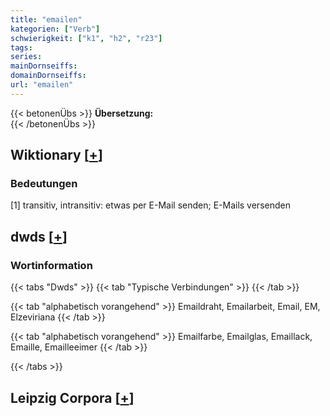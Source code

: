 ```yaml
---
title: "emailen"
kategorien: ["Verb"]
schwierigkeit: ["k1", "h2", "r23"]
tags:
series:
mainDornseiffs:
domainDornseiffs:
url: "emailen"
---
```


{{< betonenÜbs >}}
**Übersetzung:**  
{{< /betonenÜbs >}}

## Wiktionary [[+](https://de.wiktionary.org/wiki/emailen)]

### Bedeutungen
[1] transitiv, intransitiv: etwas per E-Mail senden; E-Mails versenden  



## dwds [[+](https://www.dwds.de/wb/emailen)]

### Wortinformation
{{< tabs "Dwds" >}}
{{< tab "Typische Verbindungen" >}}
{{< /tab >}}

{{< tab "alphabetisch vorangehend" >}}
Emaildraht, Emailarbeit, Email, EM, Elzeviriana
{{< /tab >}}

{{< tab "alphabetisch vorangehend" >}}
Emailfarbe, Emailglas, Emaillack, Emaille, Emailleeimer
{{< /tab >}}

{{< /tabs >}}

## Leipzig Corpora [[+](https://corpora.uni-leipzig.de/en/res?word=emailen&corpusId=deu_newscrawl-public_2018)]

